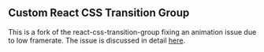 ## Custom React CSS Transition Group

This is a fork of the react-css-transition-group fixing an animation issue due to low framerate. The issue is discussed in detail [here](https://github.com/facebook/react/issues/6495).
